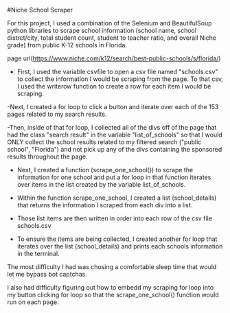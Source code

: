#Niche School Scraper

For this project, I used a combination of the Selenium and BeautifulSoup python libraries to scrape school information (school name, school distrct/city, total student count, student to teacher ratio, and overall Niche grade) from public K-12 schools in Florida.

page url(https://www.niche.com/k12/search/best-public-schools/s/florida/)

- First, I used the variable csvfile to open a csv file named "schools.csv" to collect the information I would be scraping from the page.
To that csv, I used the writerow function to create a row for each item I would be scraping.

-Next, I created a for loop to click a button and iterate over each of the 153 pages related to my search results.

-Then, inside of that for loop, I collected all of  the divs off of the page that had the class "search result" in the variable "list_of_schools" so that I would ONLY collect the school results related to my filtered search ("public school", "Florida") and not pick up any of the divs containing the sponsored results throughout the page.

- Next, I created a function (scrape_one_school()) to scrape the information for one school and put a for loop in that function iterates over items in the list created by the variable list_of_schools.

- Within the function scrape_one_school,  I created a list (school_details) that returns the information I scraped from each div into a list.

- Those list items are then written in order into each row of the csv file schools.csv

- To ensure the items are being collected, I created another for loop that iterates over the list (school_details) and prints each schools information in the terminal.

The most difficulty I had was chosing a comfortable sleep time that would let me bypass bot captchas.

I also had difficulty figuring out how to embedd my scraping for loop into my button clicking for loop so that the scrape_one_school() function would run on each page.
